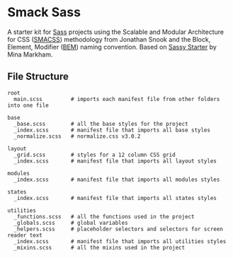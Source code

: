 # Smack Sass
A starter kit for [Sass](http://sass-lang.com) projects using the Scalable and Modular Architecture for CSS ([SMACSS](smacss.com)) methodology from Jonathan Snook and the Block, Element, Modifier ([BEM](https://en.bem.info/method/definitions)) naming convention. Based on [Sassy Starter](https://github.com/minamarkham/sassy-starter) by Mina Markham.

## File Structure

```
root
  main.scss         # imports each manifest file from other folders into one file

base
  _base.scss        # all the base styles for the project
  _index.scss       # manifest file that imports all base styles
  _normalize.scss   # normalize.css v3.0.2

layout
  _grid.scss        # styles for a 12 column CSS grid
  _index.scss       # manifest file that imports all layout styles

modules
  _index.scss       # manifest file that imports all modules styles

states
  _index.scss       # manifest file that imports all states styles

utilities
  _functions.scss   # all the functions used in the project
  _globals.scss     # global variables
  _helpers.scss     # placeholder selectors and selectors for screen reader text
  _index.scss       # manifest file that imports all utilities styles
  _mixins.scss      # all the mixins used in the project
```

